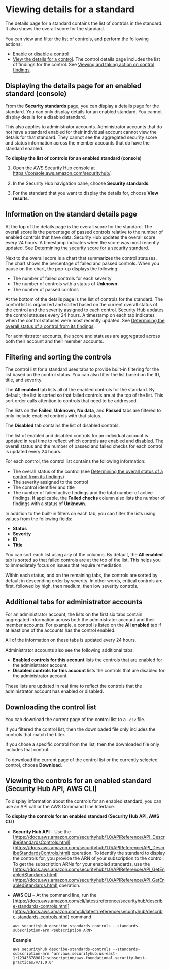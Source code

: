 # Viewing details for a standard<a name="securityhub-standards-view-controls"></a>

The details page for a standard contains the list of controls in the standard\. It also shows the overall score for the standard\.

You can view and filter the list of controls, and perform the following actions:
+ [Enable or disable a control](securityhub-standards-enable-disable-controls.md)
+ [View the details for a control](securityhub-standards-control-details.md)\. The control details page includes the list of findings for the control\. See [Viewing and taking action on control findings](securityhub-control-manage-findings.md)\.

## Displaying the details page for an enabled standard \(console\)<a name="standard-details-display-console"></a>

From the **Security standards** page, you can display a details page for the standard\. You can only display details for an enabled standard\. You cannot display details for a disabled standard\.

This also applies to administrator accounts\. Administrator accounts that do not have a standard enabled for their individual account cannot view the details for that standard\. They cannot see the aggregated security score and status information across the member accounts that do have the standard enabled\.

**To display the list of controls for an enabled standard \(console\)**

1. Open the AWS Security Hub console at [https://console\.aws\.amazon\.com/securityhub/](https://console.aws.amazon.com/securityhub/)\.

1. In the Security Hub navigation pane, choose **Security standards**\.

1. For the standard that you want to display the details for, choose **View results**\.

## Information on the standard details page<a name="standard-details-overview"></a>

At the top of the details page is the overall score for the standard\. The overall score is the percentage of passed controls relative to the number of enabled controls that have data\. Security Hub updates the overall score every 24 hours\. A timestamp indicates when the score was most recently updated\. See [Determining the security score for a security standard](standards-security-score.md)\.

Next to the overall score is a chart that summarizes the control statuses\. The chart shows the percentage of failed and passed controls\. When you pause on the chart, the pop\-up displays the following:
+ The number of failed controls for each severity
+ The number of controls with a status of **Unknown** 
+ The number of passed controls

At the bottom of the details page is the list of controls for the standard\. The control list is organized and sorted based on the current overall status of the control and the severity assigned to each control\. Security Hub updates the control statuses every 24 hours\. A timestamp on each tab indicates when the control statuses were most recently updated\. See [Determining the overall status of a control from its findings](controls-overall-status.md)\.

For administrator accounts, the score and statuses are aggregated across both their account and their member accounts\.

## Filtering and sorting the controls<a name="standard-details-filter-controls"></a>

The control list for a standard uses tabs to provide built\-in filtering for the list based on the control status\. You can also filter the list based on the ID, title, and severity\.

The **All enabled** tab lists all of the enabled controls for the standard\. By default, the list is sorted so that failed controls are at the top of the list\. This sort order calls attention to controls that need to be addressed\.

The lists on the **Failed**, **Unknown**, **No data**, and **Passed** tabs are filtered to only include enabled controls with that status\.

The **Disabled** tab contains the list of disabled controls\.

The list of enabled and disabled controls for an individual account is updated in real time to reflect which controls are enabled and disabled\. The overall status and the number of passed and failed checks for each control is updated every 24 hours\.

For each control, the control list contains the following information:
+ The overall status of the control \(see [Determining the overall status of a control from its findings](controls-overall-status.md)\)
+ The severity assigned to the control
+ The control identifier and title
+ The number of failed active findings and the total number of active findings\. If applicable, the **Failed checks** column also lists the number of findings with a status of **Unknown**\.

In addition to the built\-in filters on each tab, you can filter the lists using values from the following fields:
+ **Status**
+ **Severity**
+ **ID**
+ **Title**

You can sort each list using any of the columns\. By default, the **All enabled** tab is sorted so that failed controls are at the top of the list\. This helps you to immediately focus on issues that require remediation\.

Within each status, and on the remaining tabs, the controls are sorted by default in descending order by severity\. In other words, critical controls are first, followed by high, then medium, then low severity controls\.

## Additional tabs for administrator accounts<a name="standard-details-admin-additional-tabs"></a>

For an administrator account, the lists on the first six tabs contain aggregated information across both the administrator account and their member accounts\. For example, a control is listed on the **All enabled** tab if at least one of the accounts has the control enabled\.

All of the information on these tabs is updated every 24 hours\.

Administrator accounts also see the following additional tabs:
+ **Enabled controls for this account** lists the controls that are enabled for the administrator account\.
+ **Disabled controls for this account** lists the controls that are disabled for the administrator account\.

These lists are updated in real time to reflect the controls that the administrator account has enabled or disabled\.

## Downloading the control list<a name="standard-details-download-controls"></a>

You can download the current page of the control list to a `.csv` file\.

If you filtered the control list, then the downloaded file only includes the controls that match the filter\.

If you chose a specific control from the list, then the downloaded file only includes that control\.

To download the current page of the control list or the currently selected control, choose **Download**\.

## Viewing the controls for an enabled standard \(Security Hub API, AWS CLI\)<a name="standards-view-controls-api"></a>

To display information about the controls for an enabled standard, you can use an API call or the AWS Command Line Interface\.

**To display the controls for an enabled standard \(Security Hub API, AWS CLI\)**
+ **Security Hub API** – Use the [https://docs.aws.amazon.com/securityhub/1.0/APIReference/API_DescribeStandardsControls.html](https://docs.aws.amazon.com/securityhub/1.0/APIReference/API_DescribeStandardsControls.html) operation\. To identify the standard to display the controls for, you provide the ARN of your subscription to the control\. To get the subscription ARNs for your enabled standards, use the [https://docs.aws.amazon.com/securityhub/1.0/APIReference/API_GetEnabledStandards.html](https://docs.aws.amazon.com/securityhub/1.0/APIReference/API_GetEnabledStandards.html) operation\.
+ **AWS CLI** – At the command line, run the [https://docs.aws.amazon.com/cli/latest/reference/securityhub/describe-standards-controls.html](https://docs.aws.amazon.com/cli/latest/reference/securityhub/describe-standards-controls.html) command\.

  ```
  aws securityhub describe-standards-controls --standards-subscription-arn <subscription ARN>
  ```

  **Example**

  ```
  aws securityhub describe-standards-controls --standards-subscription-arn "arn:aws:securityhub:us-east-1:123456789012:subscription/aws-foundational-security-best-practices/v/1.0.0"
  ```